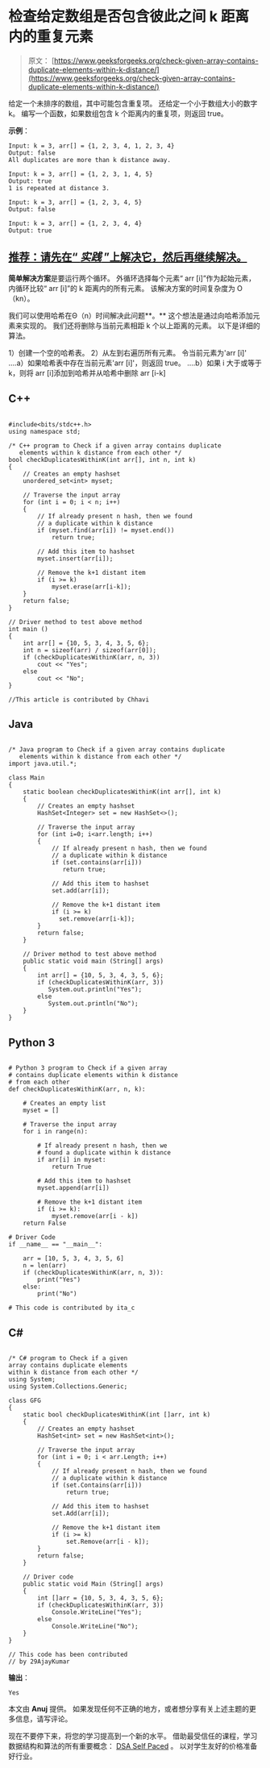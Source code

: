 # 检查给定数组是否包含彼此之间 k 距离内的重复元素

> 原文： [https://www.geeksforgeeks.org/check-given-array-contains-duplicate-elements-within-k-distance/](https://www.geeksforgeeks.org/check-given-array-contains-duplicate-elements-within-k-distance/)

给定一个未排序的数组，其中可能包含重复项。 还给定一个小于数组大小的数字 k。 编写一个函数，如果数组包含 k 个距离内的重复项，则返回 true。

**示例**：

```
Input: k = 3, arr[] = {1, 2, 3, 4, 1, 2, 3, 4}
Output: false
All duplicates are more than k distance away.

Input: k = 3, arr[] = {1, 2, 3, 1, 4, 5}
Output: true
1 is repeated at distance 3.

Input: k = 3, arr[] = {1, 2, 3, 4, 5}
Output: false

Input: k = 3, arr[] = {1, 2, 3, 4, 4}
Output: true
```

## [推荐：请先在“ ***实践*** ”上解决它，然后再继续解决。](https://practice.geeksforgeeks.org/problems/professor-and-parties/0)

**简单解决方案**是要运行两个循环。 外循环选择每个元素“ arr [i]”作为起始元素，内循环比较“ arr [i]”的 k 距离内的所有元素。 该解决方案的时间复杂度为 O（kn）。

我们可以使用哈希在Θ（n）时间解决此问题**。** 这个想法是通过向哈希添加元素来实现的。 我们还将删除与当前元素相距 k 个以上距离的元素。 以下是详细的算法。

1）创建一个空的哈希表。
2）从左到右遍历所有元素。 令当前元素为'arr [i]'
….a）如果哈希表中存在当前元素'arr [i]'，则返回 true。
….b）如果 i 大于或等于 k，则将 arr [i]添加到哈希并从哈希中删除 arr [i-k]

## C++ 

```

#include<bits/stdc++.h> 
using namespace std; 

/* C++ program to Check if a given array contains duplicate 
   elements within k distance from each other */
bool checkDuplicatesWithinK(int arr[], int n, int k) 
{ 
    // Creates an empty hashset 
    unordered_set<int> myset; 

    // Traverse the input array 
    for (int i = 0; i < n; i++) 
    { 
        // If already present n hash, then we found 
        // a duplicate within k distance 
        if (myset.find(arr[i]) != myset.end()) 
            return true; 

        // Add this item to hashset 
        myset.insert(arr[i]); 

        // Remove the k+1 distant item 
        if (i >= k) 
            myset.erase(arr[i-k]); 
    } 
    return false; 
} 

// Driver method to test above method 
int main () 
{ 
    int arr[] = {10, 5, 3, 4, 3, 5, 6}; 
    int n = sizeof(arr) / sizeof(arr[0]); 
    if (checkDuplicatesWithinK(arr, n, 3)) 
        cout << "Yes"; 
    else
        cout << "No"; 
} 

//This article is contributed by Chhavi 

```

## Java

```

/* Java program to Check if a given array contains duplicate  
   elements within k distance from each other */
import java.util.*; 

class Main 
{ 
    static boolean checkDuplicatesWithinK(int arr[], int k) 
    { 
        // Creates an empty hashset 
        HashSet<Integer> set = new HashSet<>(); 

        // Traverse the input array 
        for (int i=0; i<arr.length; i++) 
        { 
            // If already present n hash, then we found  
            // a duplicate within k distance 
            if (set.contains(arr[i])) 
               return true; 

            // Add this item to hashset 
            set.add(arr[i]); 

            // Remove the k+1 distant item 
            if (i >= k) 
              set.remove(arr[i-k]); 
        } 
        return false; 
    } 

    // Driver method to test above method 
    public static void main (String[] args) 
    { 
        int arr[] = {10, 5, 3, 4, 3, 5, 6}; 
        if (checkDuplicatesWithinK(arr, 3)) 
           System.out.println("Yes"); 
        else
           System.out.println("No"); 
    } 
}

```

## Python 3

```

# Python 3 program to Check if a given array  
# contains duplicate elements within k distance 
# from each other  
def checkDuplicatesWithinK(arr, n, k): 

    # Creates an empty list 
    myset = [] 

    # Traverse the input array 
    for i in range(n): 

        # If already present n hash, then we  
        # found a duplicate within k distance 
        if arr[i] in myset: 
            return True

        # Add this item to hashset 
        myset.append(arr[i]) 

        # Remove the k+1 distant item 
        if (i >= k): 
            myset.remove(arr[i - k]) 
    return False

# Driver Code 
if __name__ == "__main__": 

    arr = [10, 5, 3, 4, 3, 5, 6] 
    n = len(arr) 
    if (checkDuplicatesWithinK(arr, n, 3)): 
        print("Yes") 
    else: 
        print("No") 

# This code is contributed by ita_c 

```

## C# 

```

/* C# program to Check if a given 
array contains duplicate elements  
within k distance from each other */
using System; 
using System.Collections.Generic; 

class GFG 
{ 
    static bool checkDuplicatesWithinK(int []arr, int k) 
    { 
        // Creates an empty hashset 
        HashSet<int> set = new HashSet<int>(); 

        // Traverse the input array 
        for (int i = 0; i < arr.Length; i++) 
        { 
            // If already present n hash, then we found  
            // a duplicate within k distance 
            if (set.Contains(arr[i])) 
                return true; 

            // Add this item to hashset 
            set.Add(arr[i]); 

            // Remove the k+1 distant item 
            if (i >= k) 
                set.Remove(arr[i - k]); 
        } 
        return false; 
    } 

    // Driver code 
    public static void Main (String[] args) 
    { 
        int []arr = {10, 5, 3, 4, 3, 5, 6}; 
        if (checkDuplicatesWithinK(arr, 3)) 
            Console.WriteLine("Yes"); 
        else
            Console.WriteLine("No"); 
    } 
} 

// This code has been contributed 
// by 29AjayKumar 

```

**输出**：

```
Yes
```

本文由 **Anuj** 提供。 如果发现任何不正确的地方，或者想分享有关上述主题的更多信息，请写评论。

现在不要停下来，将您的学习提高到一个新的水平。 借助最受信任的课程，学习数据结构和算法的所有重要概念： [DSA Self Paced](https://practice.geeksforgeeks.org/courses/dsa-self-paced?utm_source=geeksforgeeks&utm_medium=article&utm_campaign=gfg_article_dsa_content_bottom) 。 以对学生友好的价格准备好行业。